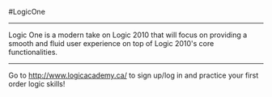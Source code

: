 #LogicOne 
<br> <hr>
Logic One is a modern take on Logic 2010 that will focus on providing a smooth and fluid user experience on top of Logic 2010's core functionalities.
<br><hr>
Go to http://www.logicacademy.ca/ to sign up/log in and practice your first order logic skills!

